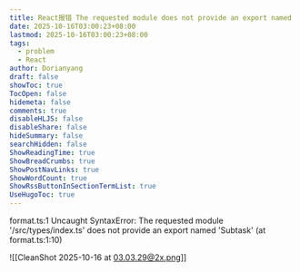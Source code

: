 ```yaml
---
title: React报错 The requested module does not provide an export named 'Subtask'
date: 2025-10-16T03:00:23+08:00
lastmod: 2025-10-16T03:00:23+08:00
tags:
  - problem
  - React
author: Dorianyang
draft: false
showToc: true
TocOpen: false
hidemeta: false
comments: true
disableHLJS: false
disableShare: false
hideSummary: false
searchHidden: false
ShowReadingTime: true
ShowBreadCrumbs: true
ShowPostNavLinks: true
ShowWordCount: true
ShowRssButtonInSectionTermList: true
UseHugoToc: true
---
```

format.ts:1 Uncaught SyntaxError: The requested module '/src/types/index.ts' does not provide an export named 'Subtask' (at format.ts:1:10)

![[CleanShot 2025-10-16 at 03.03.29@2x.png]]
